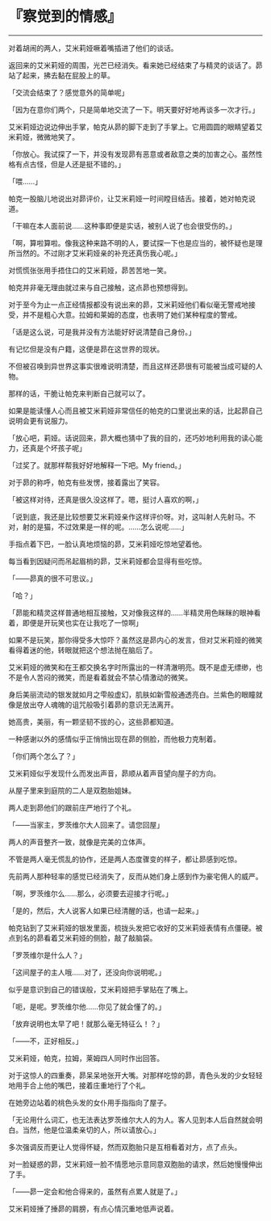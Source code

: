 # 『察觉到的情感』

------

对着胡闹的两人，艾米莉娅噘着嘴插进了他们的谈话。

返回来的艾米莉娅的周围，光芒已经消失。看来她已经结束了与精灵的谈话了。昴站了起来，拂去黏在屁股上的草。

「交流会结束了？感觉意外的简单呢」

「因为在意你们两个，只是简单地交流了一下。明天要好好地再谈多一次才行。」

艾米莉娅边说边伸出手掌，帕克从昴的脚下走到了手掌上。它用圆圆的眼睛望着艾米莉娅，微微地笑了。

「你放心。我试探了一下，并没有发现昴有恶意或者敌意之类的加害之心。虽然性格有点古怪，但是人还是挺不错的。」

「喂……」

帕克一股脑儿地说出对昴评价，让艾米莉娅一时间瞠目结舌。接着，她对帕克说道。

「干嘛在本人面前说……这种事即便是实话，被别人说了也会很受伤的。」

「啊，算啦算啦。像我这种来路不明的人，要试探一下也是应当的，被怀疑也是理所当然的。不过刚才艾米莉娅亲的补充还真伤我心呢。」

对慌慌张张用手捂住口的艾米莉娅，昴苦苦地一笑。

帕克并非毫无理由就过来与自己接触，这点昴也预想得到。

对于至今为止一点正经情报都没有说出来的昴，艾米莉娅他们看似毫无警戒地接受，并不是粗心大意。拉姆和莱姆的态度，也表明了她们某种程度的警戒。

「话是这么说，可是我并没有方法能好好说清楚自己身份。」

有记忆但是没有户籍，这便是昴在这世界的现状。

不但被召唤到异世界这事实很难说明清楚，而且这样还昴很有可能被当成可疑的人物。

那样的话，干脆让帕克来判断自己就可以了。

如果是能读懂人心而且被艾米莉娅非常信任的帕克的口里说出来的话，比起昴自己说明会更有说服力。

「放心吧，莉娅。话说回来，昴大概也猜中了我的目的，还巧妙地利用我的读心能力，还真是个坏孩子呢」

「过奖了。就那样帮我好好地解释一下吧。My friend。」

对于昴的称呼，帕克有些发愣，接着露出了笑容。

「被这样对待，还真是很久没这样了。嗯，挺讨人喜欢的啊，」

「说到底，我还是比较想要艾米莉娅亲作这样评价呀。对，这叫射人先射马。不对，射的是猫，不过效果是一样的呢。……怎么说呢……」

手指点着下巴，一脸认真地烦恼的昴，艾米莉娅吃惊地望着他。

每当看到因疑问而吊起眉梢的昴，艾米莉娅都会显得有些吃惊。

「——昴真的很不可思议。」

「哈？」

「昴能和精灵这样普通地相互接触，又对像我这样的……半精灵用色眯眯的眼神看着，即便是开玩笑也实在让我吃了一惊啊」

如果不是玩笑，那你得受多大惊吓？虽然这是昴内心的发言，但对艾米莉娅的微笑看得着迷的他，转眼就把这个想法抛在脑后了。

艾米莉娅的微笑和在王都交换名字时所露出的一样清澈明亮。既不是虚无缥缈，也不是令人苦闷的微笑，而是看着就会不禁心情激动的微笑。

身后美丽流动的银发就如月之雫般虚幻，肌肤如新雪般通透亮白。兰紫色的眼瞳就像是放出夺人魂魄的诅咒般吸引着昴的意识无法离开。

她高贵，美丽，有一颗坚韧不拔的心，这些昴都知道。

一种感谢以外的感情似乎正悄悄出现在昴的侧脸，而他极力克制着。

「你们两个怎么了？」

艾米莉娅似乎发现什么而发出声音，昴顺从着声音望向屋子的方向。

从屋子里来到庭院的二人是双胞胎姐妹。

两人走到昴他们的跟前庄严地行了个礼。

「——当家主，罗茨维尔大人回来了。请您回屋」

两人的声音整齐一致，就像是完美的立体声。

不管是两人毫无慌乱的协作，还是两人态度骤变的样子，都让昴感到吃惊。

先前两人那种轻率的感觉已经消失了，反而从她们身上感到作为豪宅佣人的威严。

「啊，罗茨维尔么……那么，必须要去迎接才行呢。」

「是的，然后，大人说客人如果已经清醒的话，也请一起来。」

帕克钻到了艾米莉娅的银发里面，梳拢头发把它收好的艾米莉娅表情有点僵硬。被点到名的昴看着艾米莉娅的侧脸，敲了敲脑袋。

「罗茨维尔是什么人？」

「这间屋子的主人哦……对了，还没向你说明呢。」

似乎是意识到自己的错误般，艾米莉娅把手掌贴在了嘴上。

「呃，是呢。罗茨维尔他……你见了就会懂了的。」

「放弃说明也太早了吧！就那么毫无特征么！？」

「——不，正好相反。」

艾米莉娅，帕克，拉姆，莱姆四人同时作出回答。

对于这惊人的四重奏，昴呆呆地张开大嘴。对那样吃惊的昴，青色头发的少女轻轻地用手合上他的嘴巴，接着庄重地行了个礼。

在她旁边站着的桃色头发的女仆用手指指向了屋子。

「无论用什么词汇，也无法表达罗茨维尔大人的为人。客人见到本人后自然就会明白。当然，他是位温柔亲切的人，所以请放心。」

多次强调反而更让人觉得怀疑，然而双胞胎只是互相看着对方，点了点头。

对一脸疑惑的昴，艾米莉娅一脸不情愿地示意同意双胞胎的请求，然后她慢慢伸出了手。

「——昴一定会和他合得来的，虽然有点累人就是了。」

艾米莉娅捶了捶昴的肩膀，有点心情沉重地低声说着。

